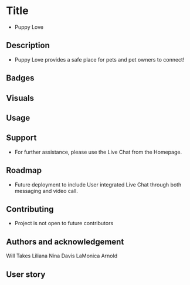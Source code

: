# Title

* Puppy Love

## Description 

* Puppy Love provides a safe place for pets and pet owners to connect!

## Badges

## Visuals

<!-- include gif of usage -->

## Usage

## Support

* For further assistance, please use the Live Chat from the Homepage.

## Roadmap

* Future deployment to include User integrated Live Chat through both messaging and video call.

## Contributing

* Project is not open to future contributors

## Authors and acknowledgement

Will Takes
Liliana
Nina Davis
LaMonica Arnold

## User story

